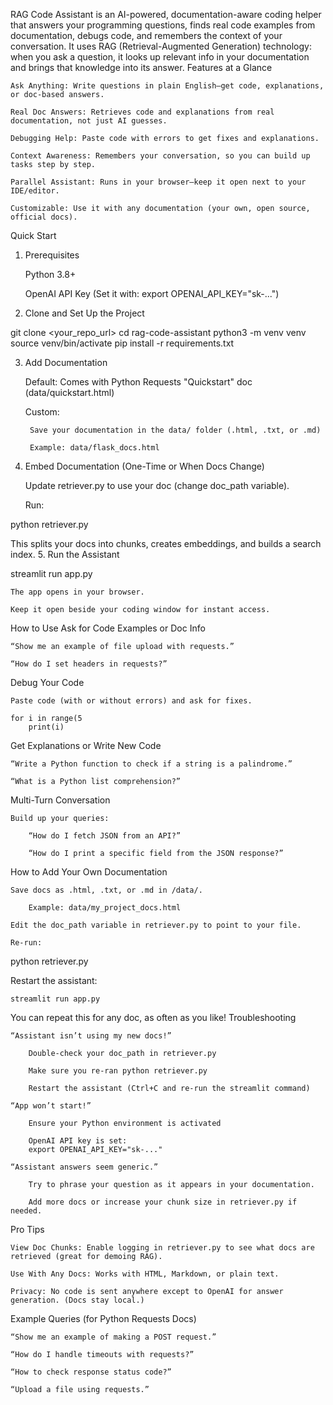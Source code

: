 RAG Code Assistant is an AI-powered, documentation-aware coding helper that answers your programming questions, finds real code examples from documentation, debugs code, and remembers the context of your conversation.
It uses RAG (Retrieval-Augmented Generation) technology: when you ask a question, it looks up relevant info in your documentation and brings that knowledge into its answer.
Features at a Glance

    Ask Anything: Write questions in plain English—get code, explanations, or doc-based answers.

    Real Doc Answers: Retrieves code and explanations from real documentation, not just AI guesses.

    Debugging Help: Paste code with errors to get fixes and explanations.

    Context Awareness: Remembers your conversation, so you can build up tasks step by step.

    Parallel Assistant: Runs in your browser—keep it open next to your IDE/editor.

    Customizable: Use it with any documentation (your own, open source, official docs).

Quick Start
1. Prerequisites

    Python 3.8+

    OpenAI API Key
    (Set it with: export OPENAI_API_KEY="sk-...")

2. Clone and Set Up the Project

git clone <your_repo_url>
cd rag-code-assistant
python3 -m venv venv
source venv/bin/activate
pip install -r requirements.txt

3. Add Documentation

    Default: Comes with Python Requests "Quickstart" doc (data/quickstart.html)

    Custom:

        Save your documentation in the data/ folder (.html, .txt, or .md)

        Example: data/flask_docs.html

4. Embed Documentation (One-Time or When Docs Change)

    Update retriever.py to use your doc (change doc_path variable).

    Run:

python retriever.py

This splits your docs into chunks, creates embeddings, and builds a search index.
5. Run the Assistant

streamlit run app.py

    The app opens in your browser.

    Keep it open beside your coding window for instant access.

How to Use
Ask for Code Examples or Doc Info

    “Show me an example of file upload with requests.”

    “How do I set headers in requests?”

Debug Your Code

    Paste code (with or without errors) and ask for fixes.

    for i in range(5
        print(i)

Get Explanations or Write New Code

    “Write a Python function to check if a string is a palindrome.”

    “What is a Python list comprehension?”

Multi-Turn Conversation

    Build up your queries:

        “How do I fetch JSON from an API?”

        “How do I print a specific field from the JSON response?”

How to Add Your Own Documentation

    Save docs as .html, .txt, or .md in /data/.

        Example: data/my_project_docs.html

    Edit the doc_path variable in retriever.py to point to your file.

    Re-run:

python retriever.py

Restart the assistant:

    streamlit run app.py

You can repeat this for any doc, as often as you like!
Troubleshooting

    “Assistant isn’t using my new docs!”

        Double-check your doc_path in retriever.py

        Make sure you re-ran python retriever.py

        Restart the assistant (Ctrl+C and re-run the streamlit command)

    “App won’t start!”

        Ensure your Python environment is activated

        OpenAI API key is set:
        export OPENAI_API_KEY="sk-..."

    “Assistant answers seem generic.”

        Try to phrase your question as it appears in your documentation.

        Add more docs or increase your chunk size in retriever.py if needed.

Pro Tips

    View Doc Chunks: Enable logging in retriever.py to see what docs are retrieved (great for demoing RAG).

    Use With Any Docs: Works with HTML, Markdown, or plain text.

    Privacy: No code is sent anywhere except to OpenAI for answer generation. (Docs stay local.)

Example Queries (for Python Requests Docs)

    “Show me an example of making a POST request.”

    “How do I handle timeouts with requests?”

    “How to check response status code?”

    “Upload a file using requests.”
